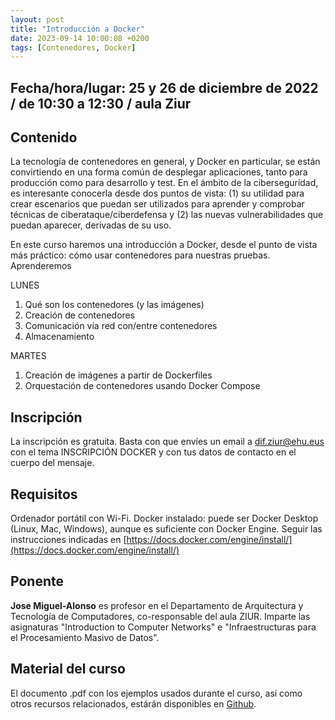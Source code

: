 ```yaml
---
layout: post
title: "Introducción a Docker"
date: 2023-09-14 10:00:08 +0200
tags: [Contenedores, Docker]
---
```

## Fecha/hora/lugar: 25 y 26 de diciembre de 2022 / de 10:30 a 12:30 / aula Ziur

## Contenido

La tecnología de contenedores en general, y Docker en particular, se están convirtiendo en una forma común de desplegar aplicaciones, tanto para producción como para desarrollo y test. En el ámbito de la ciberseguridad, es interesante conocerla desde dos puntos de vista: (1) su utilidad para crear escenarios que puedan ser utilizados para aprender y comprobar técnicas de ciberataque/ciberdefensa y (2) las nuevas vulnerabilidades que puedan aparecer, derivadas de su uso. 

En este curso haremos una introducción a Docker, desde el punto de vista más práctico: cómo usar contenedores para nuestras pruebas. Aprenderemos

LUNES

1. Qué son los contenedores (y las imágenes)
2. Creación de contenedores
3. Comunicación vía red con/entre contenedores
4. Almacenamiento

MARTES

1. Creación de imágenes a partir de Dockerfiles
2. Orquestación de contenedores usando Docker Compose

## Inscripción

La inscripción es gratuita. Basta con que envíes un email a [dif.ziur@ehu.eus](dif.ziur@ehu.eus) con el tema INSCRIPCIÓN DOCKER y con tus datos de contacto en el cuerpo del mensaje. 

## Requisitos

Ordenador portátil con Wi-Fi. Docker instalado: puede ser Docker Desktop (Linux, Mac, Windows), aunque es suficiente con Docker Engine. 
Seguir las instrucciones indicadas en [https://docs.docker.com/engine/install/](https://docs.docker.com/engine/install/)

## Ponente

**Jose Miguel-Alonso** es profesor en el Departamento de Arquitectura y Tecnología de Computadores, co-responsable del aula ZIUR. Imparte las asignaturas
"Introduction to Computer Networks" e "Infraestructuras para el Procesamiento Masivo de Datos". 

## Material del curso
El documento .pdf con los ejemplos usados durante el curso, así como otros recursos relacionados, estárán disponibles en [Github](https://github.com/acpmialj/introdocker). 
